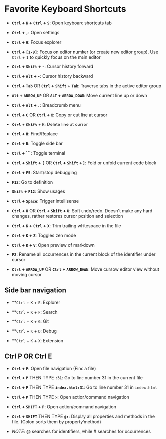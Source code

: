 # Favorite Keyboard Shortcuts

- **`Ctrl` + `K` + `Ctrl` + `S`**: Open keyboard shortcuts tab

- **`Ctrl` + `,`**: Open settings

- **`Ctrl` + `0`**: Focus explorer

- **`Ctrl` + `[1-9]`**: Focus on editor number (or create new editor group). Use `Ctrl` + `1` to quickly focus on the main editor

- **`Ctrl` + `Shift` + `-`**: Cursor history forward

- **`Ctrl` + `Alt` + `-`**: Cursor history backward

- **`Ctrl` + `Tab`** OR **`Ctrl` + `Shift` + `Tab`**: Traverse tabs in the active editor group

- **`Alt` + `ARROW_UP`** OR **`ALT` + `ARROW_DOWN`**: Move current line up or down

- **`Ctrl` + `Alt` + `.`**: Breadcrumb menu

- **`Ctrl` + `C`** OR **`Ctrl` + `X`**: Copy or cut line at  cursor

- **`Ctrl` + `Shift` + `K`**: Delete line at cursor

- **`Ctrl` + `H`**: Find/Replace

- **`Ctrl` + `B`**: Toggle side bar

- **`Ctrl` + `\``**: Toggle terminal

- **`Ctrl` + `Shift` + `[`** OR **`Ctrl` + `Shift` + `]`**: Fold or unfold current code block

- **`Ctrl` + `F5`**: Start/stop debugging

- **`F12`**: Go to definition

- **`Shift` + `F12`**: Show usages

- **`Ctrl` + `Space`**: Trigger intellisense

- **`Ctrl` + `U`** OR **`Ctrl` + `Shift` + `U`**: Soft undo/redo. Doesn't make any hard changes, rather restores cursor position and selection

- **`Ctrl` + `K` + `Ctrl` + `X`**: Trim trailing whitespace in the file

- **`Ctrl` + `K` + `Z`**: Toggles zen mode

- **`Ctrl` + `K` + `V`**: Open preview of markdown

- **`F2`**: Rename all occurrences in the current block of the identifier under cursor


- **`Ctrl` + `ARROW_UP`** OR **`Ctrl` + `ARROW_DOWN`**: Move cursow editor view without moving cursor

## Side bar navigation

- **`Ctrl` + `K` + `E`: Explorer

- **`Ctrl` + `K` + `F`: Search

- **`Ctrl` + `K` + `G`: Git

- **`Ctrl` + `K` + `D`: Debug

- **`Ctrl` + `K` + `X`: Extension

## Ctrl P OR Ctrl E

- **`Ctrl` + `P`**: Open file navigation (Find a file)

- **`Ctrl` + `P`** THEN TYPE **`:31`**: Go to line number 31 in the current file

- **`Ctrl` + `P`** THEN  TYPE **`index.html:31`**: Go to line number 31 in `index.html`

- **`Ctrl` + `P`** THEN TYPE **`>`**: Open action/command navigation

- **`Ctrl` + `SHIFT` + `P`**: Open action/command navigation

- **`Ctrl` + `SHIFT`** THEN TYPE **`@:`**: Display all properties and methods in the file. (Colon sorts them by property/method)

- *NOTE*: @ searches for identifiers, while # searches for occurrences